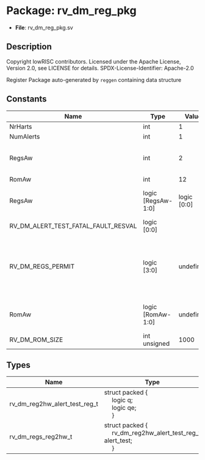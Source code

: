 # Package: rv_dm_reg_pkg

- **File**: rv_dm_reg_pkg.sv
## Description

 Copyright lowRISC contributors.
 Licensed under the Apache License, Version 2.0, see LICENSE for details.
 SPDX-License-Identifier: Apache-2.0

 Register Package auto-generated by `reggen` containing data structure


## Constants

| Name                                | Type               | Value       | Description                                                             |
| ----------------------------------- | ------------------ | ----------- | ----------------------------------------------------------------------- |
| NrHarts                             | int                | 1           |                                                                         |
| NumAlerts                           | int                | 1           |                                                                         |
| RegsAw                              | int                | 2           |  Address widths within the block                                        |
| RomAw                               | int                | 12          |                                                                         |
| RegsAw                              | logic [RegsAw-1:0] | logic [0:0] |  Register offsets for regs interface                                    |
| RV_DM_ALERT_TEST_FATAL_FAULT_RESVAL | logic [0:0]        |             |                                                                         |
| RV_DM_REGS_PERMIT                   | logic [3:0]        | undefined   |  Register width information to check illegal writes for regs interface  |
| RomAw                               | logic [RomAw-1:0]  | undefined   |  Window parameters for rom interface                                    |
| RV_DM_ROM_SIZE                      | int unsigned       | 1000        |                                                                         |
## Types

| Name                          | Type                                                                                                                                                                     | Description                                                                                                                                |
| ----------------------------- | ------------------------------------------------------------------------------------------------------------------------------------------------------------------------ | ------------------------------------------------------------------------------------------------------------------------------------------ |
| rv_dm_reg2hw_alert_test_reg_t | struct packed {<br><span style="padding-left:20px">     logic        q;<br><span style="padding-left:20px">     logic        qe;<br><span style="padding-left:20px">   } | /////////////////////////////////////////////  Typedefs for registers for regs interface // /////////////////////////////////////////////  |
| rv_dm_regs_reg2hw_t           | struct packed {<br><span style="padding-left:20px">     rv_dm_reg2hw_alert_test_reg_t alert_test;<br><span style="padding-left:20px">    }                               |  Register -> HW type for regs interface                                                                                                    |

